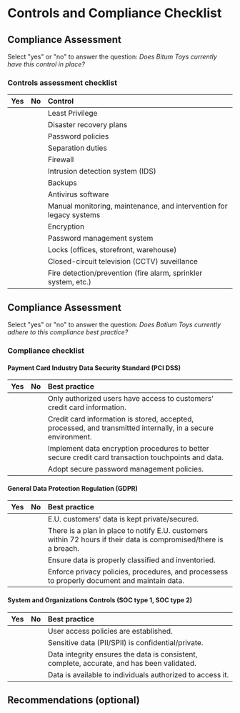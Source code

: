 # Controls and Compliance Checklist

## Compliance Assessment

Select "yes" or "no" to answer the question: *Does Bitum Toys currently have this control in place?*

### Controls assessment checklist

| Yes | No  | Control   |
|:---:|:---:|:--------- |
|     |     | Least Privilege                                                       |
|     |     | Disaster recovery plans                                               |
|     |     | Password policies                                                     |
|     |     | Separation duties                                                     |
|     |     | Firewall                                                              |
|     |     | Intrusion detection system (IDS)                                      |
|     |     | Backups                                                               |
|     |     | Antivirus software                                                    |
|     |     | Manual monitoring, maintenance, and intervention for legacy systems   |
|     |     | Encryption                                                            |
|     |     | Password management system                                            |
|     |     | Locks (offices, storefront, warehouse)                                |
|     |     | Closed-circuit television (CCTV) suveillance                          |
|     |     | Fire detection/prevention (fire alarm, sprinkler system, etc.)        |


## Compliance Assessment

Select "yes" or "no" to answer the question: *Does Botium Toys currently adhere to this compliance best practice?*

### Compliance checklist

#### Payment Card Industry Data Security Standard (PCI DSS)

| Yes | No  | Best practice   |
|:---:|:---:|:--------- |
|     |     | Only authorized users have access to customers' credit card information. |
|     |     | Credit card information is stored, accepted, processed, and transmitted internally, in a secure environment. |
|     |     | Implement data encryption procedures to better secure credit card transaction touchpoints and data. |
|     |     | Adopt secure password management policies. |

#### General Data Protection Regulation (GDPR)

| Yes | No  | Best practice   |
|:---:|:---:|:--------- |
|     |     | E.U. customers' data is kept private/secured. |
|     |     | There is a plan in place to notify E.U. customers within 72 hours if their data is compromised/there is a breach. |
|     |     | Ensure data is properly classified and inventoried. |
|     |     | Enforce privacy policies, procedures, and processess to properly document and maintain data. |

#### System and Organizations Controls (SOC type 1, SOC type 2)

| Yes | No  | Best practice   |
|:---:|:---:|:--------- |
|     |     | User access policies are established. |
|     |     | Sensitive data (PII/SPII) is confidential/private. |
|     |     | Data integrity ensures the data is consistent, complete, accurate, and has been validated. |
|     |     | Data is available to individuals authorized to access it. |

## Recommendations (optional)

